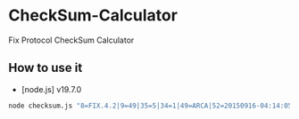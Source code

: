 # CheckSum-Calculator

Fix Protocol CheckSum Calculator

## How to use it

- [node.js] v19.7.0

```sh
node checksum.js "8=FIX.4.2|9=49|35=5|34=1|49=ARCA|52=20150916-04:14:05.306|56=TW|"
```
